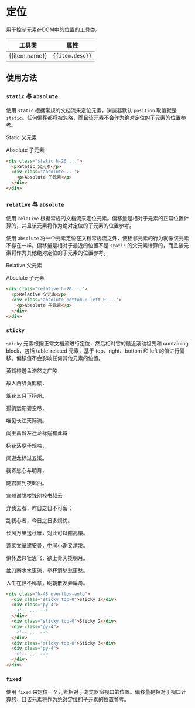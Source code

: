 # 定位

用于控制元素在DOM中的位置的工具类。

<Example class="p-0">
  <table class="table">
    <thead>
      <tr>
        <th>工具类</th>
        <th>属性</th>
      </tr>
    </thead>
    <tbody>
      <tr v-for="item in positionJson">
        <td>{{item.name}}</td>
        <td><code>{{item.desc}}</code></td>
      </tr>
    </tbody>
   </table>
</Example>

## 使用方法

### `static` 与 `absolute`

使用 `static` 根据常规的文档流来定位元素，浏览器默认 `position` 取值就是 `static`。任何偏移都将被忽略，而且该元素不会作为绝对定位的子元素的位置参考。

<Example background="light-grid">
  <div class="static bg-surface h-20 mb-3">
    <p>Static 父元素</p>
    <div class="absolute w-32 h-8 bg-secondary text-white text-center leading-8">
      <p>Absolute 子元素</p>
    </div>
  </div>
</Example>

```html
<div class="static h-20 ...">
  <p>Static 父元素</p>
  <div class="absolute ...">
    <p>Absolute 子元素</p>
  </div>
</div>
```

### `relative` 与 `absolute`

使用 `relative` 根据常规的文档流来定位元素。偏移量是相对于元素的正常位置计算的，并且该元素将作为绝对定位的子元素的位置参考。

使用 `absolute` 将一个元素定位在文档常规流之外，使相邻元素的行为就像该元素不存在一样。偏移量是相对于最近的位置不是 `static` 的父元素计算的，而且该元素将作为其他绝对定位的子元素的位置参考。

<Example>
  <div class="relative bg-surface h-20">
    <p>Relative 父元素</p>
    <div class="absolute bottom-0 left-0 w-32 h-8 bg-secondary text-white text-center leading-8">
      <p>Absolute 子元素</p>
    </div>
  </div>
</Example>

```html
<div class="relative h-20 ...">
  <p>Relative 父元素</p>
  <div class="absolute bottom-0 left-0 ...">
    <p>Absolute 子元素</p>
  </div>
</div>
```

### `sticky`

`sticky` 元素根据正常文档流进行定位，然后相对它的最近滚动祖先和 containing block，包括 table-related 元素，基于 top、right、bottom 和 left 的值进行偏移。偏移值不会影响任何其他元素的位置。

<Example class="bg-surface">
  <div class="h-48 overflow-auto mt-4">
    <div class="sticky top-0 bg-secondary ">黄鹤楼送孟浩然之广陵</div>
    <div class="py-4">
      <p>故人西辞黄鹤楼，</p>
      <p>烟花三月下扬州。</p>
      <p>孤帆远影碧空尽，</p>
      <p>唯见长江天际流。</p>
    </div>
    <div class="sticky top-0 bg-secondary ">闻王昌龄左迁龙标遥有此寄</div>
    <div class="py-4">
      <p>杨花落尽子规啼，</p>
      <p>闻道龙标过五溪。</p>
      <p>我寄愁心与明月，</p>
      <p>随君直到夜郎西。</p>
    </div>
    <div class="sticky top-0 bg-secondary ">宣州谢朓楼饯别校书叔云</div>
    <div class="py-4">
      <p>弃我去者，昨日之日不可留；</p>
      <p>乱我心者，今日之日多烦忧。</p>
      <p>长风万里送秋雁，对此可以酣高楼。</p>
      <p>蓬莱文章建安骨，中间小谢又清发。</p>
      <p>俱怀逸兴壮思飞，欲上青天揽明月。</p>
      <p>抽刀断水水更流，举杯消愁愁更愁。</p>
      <p>人生在世不称意，明朝散发弄扁舟。</p>
    </div>
  </div>
</Example>

```html
<div class="h-48 overflow-auto">
  <div class="sticky top-0">Sticky 1</div>
  <div class="py-4">
    <!-- ... -->
  </div>
  <div class="sticky top-0">Sticky 2</div>
  <div class="py-4">
    <!-- ... -->
  </div>
  <div class="sticky top-0">Sticky 3</div>
  <div class="py-4">
    <!-- ... -->
  </div>
</div>
```

### `fixed`

使用 `fixed` 来定位一个元素相对于浏览器窗视口的位置。偏移量是相对于视口计算的，且该元素将作为绝对定位的子元素的位置参考。

<script setup>
  const positionJson = [
    {name: 'static', desc: 'position: static;'},
    {name: 'fixed', desc: 'position: fixed;'},
    {name: 'absolute', desc: 'position: absolute;'},
    {name: 'relative', desc: 'position: relative;'},
    {name: 'sticky', desc: 'position: sticky;'},
  ]
</script>
